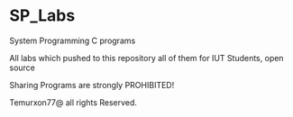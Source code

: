 # SP_Labs
System Programming C programs

All labs which pushed to this repository all of them for IUT Students, open source

Sharing Programs are strongly PROHIBITED!


Temurxon77@ all rights Reserved.
